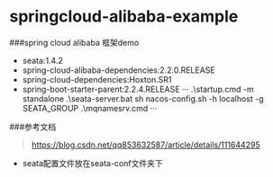 # springcloud-alibaba-example
###spring cloud alibaba 框架demo

* seata:1.4.2
* spring-cloud-alibaba-dependencies:2.2.0.RELEASE
* spring-cloud-dependencies:Hoxton.SR1
* spring-boot-starter-parent:2.2.4.RELEASE
···
.\startup.cmd -m standalone
.\seata-server.bat 
sh nacos-config.sh -h localhost -g SEATA_GROUP
.\mqnamesrv.cmd
···


###参考文档
> https://blog.csdn.net/qq853632587/article/details/111644295

* seata配置文件放在seata-conf文件夹下

